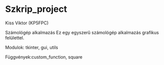 # Szkrip_project
Kiss Viktor (KP5FPC)

Számológép alkalmazás
Ez egy egyszerű számológép alkalmazás grafikus felülettel.

Modulok: tkinter, gui, utils

Függvények:custom_function, square
